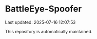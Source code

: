 # BattleEye-Spoofer

Last updated: 2025-07-16 12:07:53

This repository is automatically maintained.

